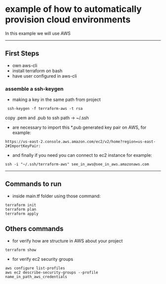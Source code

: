 # example of how to automatically provision cloud environments

In this example we will use AWS

------------------------

## First Steps

- own aws-cli
- install terraform on bash
- have user configured in aws-cli


### assemble a ssh-keygen 

- making a key in the same path from project
```
 ssh-keygen -f terraform-aws -t rsa
```
copy .pem and .pub to ssh path -> ~/.ssh

- are necessary to import this *.pub generated key pair on AWS, for example:
```
https://us-east-2.console.aws.amazon.com/ec2/v2/home?region=us-east-2#ImportKeyPair:
```

- and finally if you need you can connect to ec2 instance for example:
```
ssh -i "~/.ssh/terraform-aws" see_in_aws@see_in_aws.amazonaws.com

```

------------------------

## Commands to run

- inside main.tf folder using those command:
```
terraform init
terraform plan
terraform apply
```

## Others commands

- for verify how are structure in AWS about your project
```
terraform show
```

- for verify ec2 security groups
```
aws configure list-profiles
aws ec2 describe-security-groups --profile name_in_path_aws_credentials
```